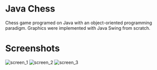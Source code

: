 # Java Chess
Chess game programed on Java with an object-oriented programming paradigm.
Graphics were implemented with Java Swing from scratch.

# Screenshots
![screen_1](https://user-images.githubusercontent.com/65148768/133009980-7aeda20f-543b-4f66-98f1-7dfba29d59fa.JPG)
![screen_2](https://user-images.githubusercontent.com/65148768/133009982-c8c8c039-f169-4188-ba89-355fcd03ad04.JPG)
![screen_3](https://user-images.githubusercontent.com/65148768/133009984-5ec287e8-63a1-4eb5-8505-f37b53b87ac1.JPG)
